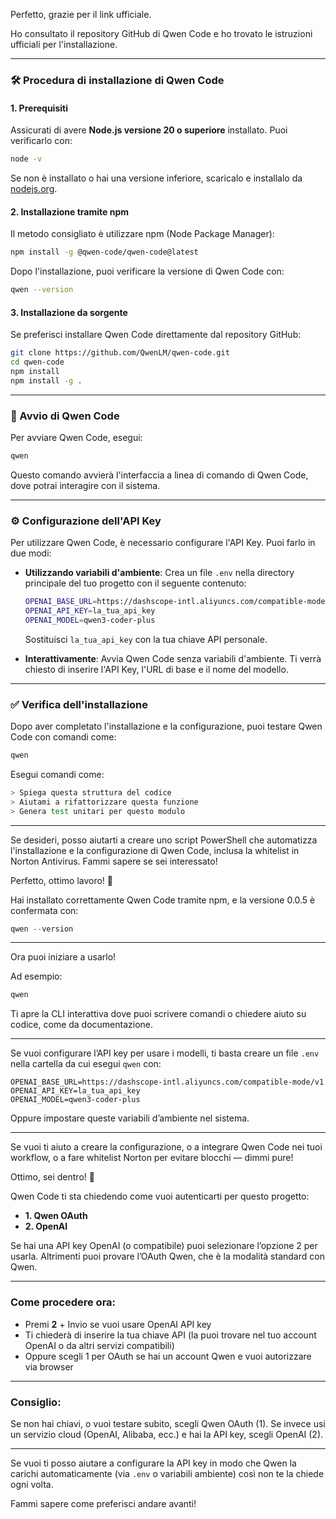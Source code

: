 Perfetto, grazie per il link ufficiale.

Ho consultato il repository GitHub di Qwen Code e ho trovato le istruzioni ufficiali per l'installazione.&#x20;

---

### 🛠️ Procedura di installazione di Qwen Code

#### 1. **Prerequisiti**

Assicurati di avere **Node.js versione 20 o superiore** installato. Puoi verificarlo con:

```bash
node -v
```

Se non è installato o hai una versione inferiore, scaricalo e installalo da [nodejs.org](https://nodejs.org/).

#### 2. **Installazione tramite npm**

Il metodo consigliato è utilizzare npm (Node Package Manager):

```bash
npm install -g @qwen-code/qwen-code@latest
```

Dopo l'installazione, puoi verificare la versione di Qwen Code con:

```bash
qwen --version
```

#### 3. **Installazione da sorgente**

Se preferisci installare Qwen Code direttamente dal repository GitHub:

```bash
git clone https://github.com/QwenLM/qwen-code.git
cd qwen-code
npm install
npm install -g .
```

---

### 🚀 Avvio di Qwen Code

Per avviare Qwen Code, esegui:

```bash
qwen
```

Questo comando avvierà l'interfaccia a linea di comando di Qwen Code, dove potrai interagire con il sistema.

---

### ⚙️ Configurazione dell'API Key

Per utilizzare Qwen Code, è necessario configurare l'API Key. Puoi farlo in due modi:

* **Utilizzando variabili d'ambiente**: Crea un file `.env` nella directory principale del tuo progetto con il seguente contenuto:

  ```bash
  OPENAI_BASE_URL=https://dashscope-intl.aliyuncs.com/compatible-mode/v1
  OPENAI_API_KEY=la_tua_api_key
  OPENAI_MODEL=qwen3-coder-plus
  ```

  Sostituisci `la_tua_api_key` con la tua chiave API personale.

* **Interattivamente**: Avvia Qwen Code senza variabili d'ambiente. Ti verrà chiesto di inserire l'API Key, l'URL di base e il nome del modello.

---

### ✅ Verifica dell'installazione

Dopo aver completato l'installazione e la configurazione, puoi testare Qwen Code con comandi come:

```bash
qwen
```

Esegui comandi come:

```bash
> Spiega questa struttura del codice
> Aiutami a rifattorizzare questa funzione
> Genera test unitari per questo modulo
```

---

Se desideri, posso aiutarti a creare uno script PowerShell che automatizza l'installazione e la configurazione di Qwen Code, inclusa la whitelist in Norton Antivirus. Fammi sapere se sei interessato!


Perfetto, ottimo lavoro! 🎉

Hai installato correttamente Qwen Code tramite npm, e la versione 0.0.5 è confermata con:

```powershell
qwen --version
```

---

Ora puoi iniziare a usarlo!

Ad esempio:

```powershell
qwen
```

Ti apre la CLI interattiva dove puoi scrivere comandi o chiedere aiuto su codice, come da documentazione.

---

Se vuoi configurare l’API key per usare i modelli, ti basta creare un file `.env` nella cartella da cui esegui `qwen` con:

```
OPENAI_BASE_URL=https://dashscope-intl.aliyuncs.com/compatible-mode/v1
OPENAI_API_KEY=la_tua_api_key
OPENAI_MODEL=qwen3-coder-plus
```

Oppure impostare queste variabili d’ambiente nel sistema.

---

Se vuoi ti aiuto a creare la configurazione, o a integrare Qwen Code nei tuoi workflow, o a fare whitelist Norton per evitare blocchi — dimmi pure!


Ottimo, sei dentro! 🎉

Qwen Code ti sta chiedendo come vuoi autenticarti per questo progetto:

* **1. Qwen OAuth**
* **2. OpenAI**

Se hai una API key OpenAI (o compatibile) puoi selezionare l’opzione 2 per usarla.
Altrimenti puoi provare l’OAuth Qwen, che è la modalità standard con Qwen.

---

### Come procedere ora:

* Premi **2** + Invio se vuoi usare OpenAI API key
* Ti chiederà di inserire la tua chiave API (la puoi trovare nel tuo account OpenAI o da altri servizi compatibili)
* Oppure scegli 1 per OAuth se hai un account Qwen e vuoi autorizzare via browser

---

### Consiglio:

Se non hai chiavi, o vuoi testare subito, scegli Qwen OAuth (1).
Se invece usi un servizio cloud (OpenAI, Alibaba, ecc.) e hai la API key, scegli OpenAI (2).

---

Se vuoi ti posso aiutare a configurare la API key in modo che Qwen la carichi automaticamente (via `.env` o variabili ambiente) così non te la chiede ogni volta.

Fammi sapere come preferisci andare avanti!
